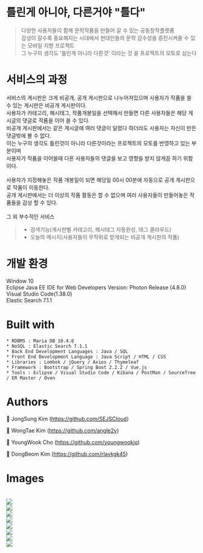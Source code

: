 # 틀린게 아니야, 다른거야 "틀다"<br>
> 다양한 사용자들이 함께 문학작품을 만들어 갈 수 있는 공동창작플랫폼<br>
> 감성이 갈수록 중요해지는 시대에서 현대인들의 문학 감수성을 증진시켜줄 수 있는 모바일 지향 프로젝트<br>
> 그 누구의 생각도 '틀린게 아니라 다른것' 이라는 것 을 프로젝트의 모토로 삼는다

# 서비스의 과정

서비스의 게시판은 크게 비공개, 공개 게시판으로 나누어져있으며 사용자가 작품을 쓸 수 있는 게시판은 비공개 게시판이다.<br>
사용자가 카테고리, 해시태그, 작품개봉일을 선택해서 만들면 다른 사용자들은 해당 게시글의 댓글로 작품을 이어 쓸 수 있다.<br>
비공개 게시판에서는 같은 게시글에 여러 댓글이 달렸다 하더라도 사용자는 자신이 만든 댓글밖에 볼 수 없다.<br>
이는 누구의 생각도 틀린것이 아니라 다른것이라는 프로젝트의 모토를 반영하고 있는 부분이며<br> 
사용자가 작품을 이어쓸때 다른 사용자들의 댓글을 보고 영향을 받지 않게끔 하기 위함이다.<br><br>
사용자가 지정해놓은 작품 개봉일이 되면 해당일 00시 00분에 자동으로 공개 게시판으로 작품이 이동한다.<br>
공개 게시판에서는 더 이상의 작품 활동은 할 수 없으며 여러 사용자들이 만들어놓은 작품들을 감상 할 수 있다.<br><br>
그 외 부수적인 서비스
> * 검색기능(게시판별 카테고리, 해시태그 자동완성, 태그 클라우드)<br>
> * 오늘의 메시지(사용자들이 무작위로 받게되는 비공개 게시판의 작품)


# 개발 환경

Window 10<br>
Eclipse Java EE IDE for Web Developers Version: Photon Release (4.8.0)<br>
Visual Studio Code(1.38.0)<br>
Elastic Search 7.1.1<br>

# Built with

```
* RDBMS : Maria DB 10.4.8
* NoSQL : Elastic Search 7.1.1 
* Back End Development Languages : Java / SQL
* Front End Development Language : Java Script / HTML / CSS
* Libraries : Lombok / jQuery / Axios / Thymeleaf
* Framework : Bootstrap / Spring Boot 2.2.2 / Vue.js
* Tools : Eclipse / Visual Studio Code / Kibana / PostMan / SourceTree / ER Master / Oven
```

# Authors
👤 JongSung Kim (https://github.com/SEJSCloud)

👤 WongTae Kim (https://github.com/angle2v)

👤 YoungWook Cho (https://github.com/youngwookjo)

👤 DongBeom Kim (https://github.com/rlavkgk45)

# Images
<br>
<img src="https://user-images.githubusercontent.com/52445900/72497926-37fcdd80-3871-11ea-80fc-c07a5821c4d3.png"></img>

<br>
<img src="https://user-images.githubusercontent.com/52445900/72497934-3b906480-3871-11ea-8887-48ab01974083.png"></img>

<br>
<img src="https://user-images.githubusercontent.com/52445900/72497931-39c6a100-3871-11ea-9cee-9fdfb400d806.png"></img>

<br>
<img src="https://user-images.githubusercontent.com/52445900/72497915-329f9300-3871-11ea-92d3-1a046494c12a.png"></img>

<br>
<img src="https://user-images.githubusercontent.com/52445900/72497907-2b788500-3871-11ea-8bae-bbc76b81ecd5.png"></img>
<br>
<img src="https://user-images.githubusercontent.com/52445900/72497919-3501ed00-3871-11ea-8837-4623e8bd86f8.png"></img>

<br>
<img src="https://user-images.githubusercontent.com/52445900/72497936-3d5a2800-3871-11ea-817c-888d487896ac.png"></img>

<br>
<img src="https://user-images.githubusercontent.com/52445900/72497939-3fbc8200-3871-11ea-8fa2-60dd5bd26c13.png"></img>

